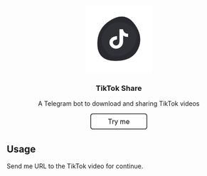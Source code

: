 <p align="center">
  <img src="media/logo.svg" width="150" />
  <h3 align="center">TikTok Share</h3>
  <p align="center">A Telegram bot to download and sharing TikTok videos</p>
  <p align="center">
    <a href="https://t.me/tt_get_bot" target="_blank">
      <img src="media/button.svg" width="128" />
    </a>
  </p>
</p>

## Usage

Send me URL to the TikTok video for continue.


